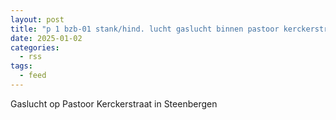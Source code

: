 ```yaml
---
layout: post
title: "p 1 bzb-01 stank/hind. lucht gaslucht binnen pastoor kerckerstraat steenbergen nb 201634"
date: 2025-01-02
categories: 
  - rss
tags: 
  - feed
---
```


Gaslucht op Pastoor Kerckerstraat in Steenbergen
